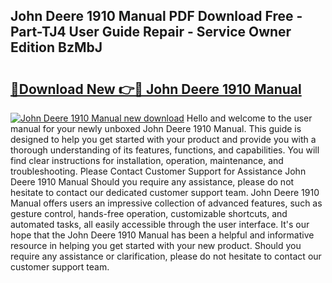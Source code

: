 ## John Deere 1910 Manual PDF Download Free - Part-TJ4 User Guide Repair - Service Owner Edition BzMbJ

# <h2><a href="http://bc9456.oget.top/?id=John+Deere+1910+Manual">🔗Download New 👉🔴 John Deere 1910 Manual</a></h2>

[![John Deere 1910 Manual new download](https://i.imgur.com/5g1atiW.png)](http://bc9456.oget.top/?id=John+Deere+1910+Manual)
Hello and welcome to the user manual for your newly unboxed John Deere 1910 Manual. This guide is designed to help you get started with your product and provide you with a thorough understanding of its features, functions, and capabilities. You will find clear instructions for installation, operation, maintenance, and troubleshooting. Please Contact Customer Support for Assistance John Deere 1910 Manual Should you require any assistance, please do not hesitate to contact our dedicated customer support team. John Deere 1910 Manual offers users an impressive collection of advanced features, such as gesture control, hands-free operation, customizable shortcuts, and automated tasks, all easily accessible through the user interface. It's our hope that the John Deere 1910 Manual has been a helpful and informative resource in helping you get started with your new product. Should you require any assistance or clarification, please do not hesitate to contact our customer support team.
